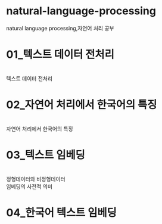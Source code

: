 # natural-language-processing
natural language processing,자연어 처리 공부 
<h1>01_텍스트 데이터 전처리</h1>
</br>텍스트 데이터 전처리 
<h1>02_자연어 처리에서 한국어의 특징</h1>
</br>자연어 처리에서 한국어의 특징
<h1>03_텍스트 임베딩</h1>
</br>정형데이터와 비정형데이터
</br>임베딩의 사전적 의미 
<h1>04_한국어 텍스트 임베딩</h1>


